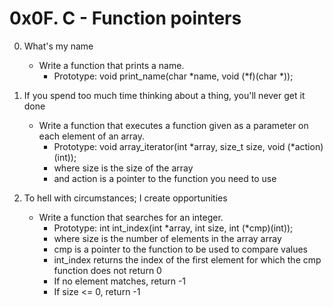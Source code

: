 # 0x0F. C - Function pointers

0. What's my name 
	- Write a function that prints a name.
		- Prototype: void print_name(char *name, void (*f)(char *));

1. If you spend too much time thinking about a thing, you'll never get it done 
	- Write a function that executes a function given as a parameter on each element of an array.
		- Prototype: void array_iterator(int *array, size_t size, void (*action)(int));
		- where size is the size of the array
		- and action is a pointer to the function you need to use

2. To hell with circumstances; I create opportunities 
	- Write a function that searches for an integer.
		- Prototype: int int_index(int *array, int size, int (*cmp)(int));
		- where size is the number of elements in the array array
		- cmp is a pointer to the function to be used to compare values
		- int_index returns the index of the first element for which the cmp function does not return 0
		- If no element matches, return -1
		- If size <= 0, return -1
